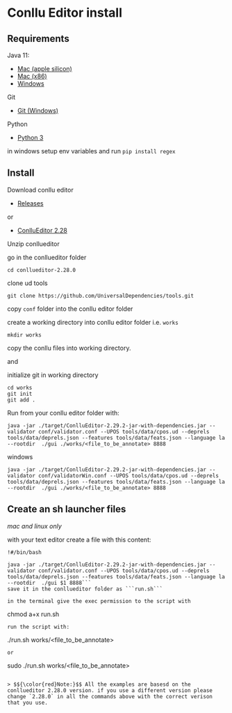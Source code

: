 # Conllu Editor install

## Requirements

Java 11:
 - [Mac (apple silicon)](https://www.dropbox.com/scl/fi/xe42zdgp83i5zj9v0tvgd/jdk-11.0.24_macos-aarch64_bin.dmg?rlkey=ole9lxa6v2lynuy6ehu9lc757&dl=1)
 - [Mac (x86)](https://www.dropbox.com/scl/fi/5azycwb7elynbyaj09pfs/jdk-11.0.24_macos-x64_bin.dmg?rlkey=vyqlckklvxwcgn7ff15h3puqd&dl=1)
 - [Windows](https://www.dropbox.com/scl/fi/megwt9ytu6bs71hc4skva/jdk-11.0.24_windows-x64_bin.exe?rlkey=52p5qmn2gcodeerpewpn39cky&dl=1) 

Git
 - [Git (Windows)](https://git-scm.com/downloads/win)

Python
 - [Python 3](https://www.python.org/downloads/)

in windows setup env variables and run ```pip install regex```  

## Install

Download conllu editor
 - [Releases](https://github.com/Orange-OpenSource/conllueditor/releases) 

or

 - [ConlluEditor 2.28](https://github.com/Orange-OpenSource/conllueditor/releases/download/V2.28.0/conllueditor-2.28.0.zip)

Unzip conllueditor

go in the conllueditor folder 
``` 
cd conllueditor-2.28.0
```
clone ud tools
```
git clone https://github.com/UniversalDependencies/tools.git
```

copy ```conf``` folder into the conllu editor folder


create a working directory into conllu editor folder i.e. ```works```
```
mkdir works
```

copy the conllu files into working directory.

and

initialize git in working directory 

```
cd works
git init
git add .
```

 
 

Run from your conllu editor folder with:

```
java -jar ./target/ConlluEditor-2.29.2-jar-with-dependencies.jar --validator conf/validator.conf --UPOS tools/data/cpos.ud --deprels tools/data/deprels.json --features tools/data/feats.json --language la  --rootdir  ./gui ./works/<file_to_be_annotate> 8888
```

windows 
``` 
java -jar ./target/ConlluEditor-2.29.2-jar-with-dependencies.jar --validator conf/validatorWin.conf --UPOS tools/data/cpos.ud --deprels tools/data/deprels.json --features tools/data/feats.json --language la  --rootdir  ./gui ./works/<file_to_be_annotate> 8888

```

## Create an sh launcher files 
_mac and linux only_

with your text editor create a file with this content:
```
!#/bin/bash

java -jar ./target/ConlluEditor-2.29.2-jar-with-dependencies.jar --validator conf/validator.conf --UPOS tools/data/cpos.ud --deprels tools/data/deprels.json --features tools/data/feats.json --language la  --rootdir  ./gui $1 8888```
save it in the conllueditor folder as ```run.sh```

in the terminal give the exec permission to the script with
```
chmod a+x run.sh
```
run the script with:
```
./run.sh works/<file_to_be_annotate>
```
or
```
sudo ./run.sh works/<file_to_be_annotate>
```

> $${\color{red}Note:}$$ All the examples are basesd on the conllueditor 2.28.0 version. if you use a different version please change `2.28.0` in all the commands above with the correct verison that you use.



